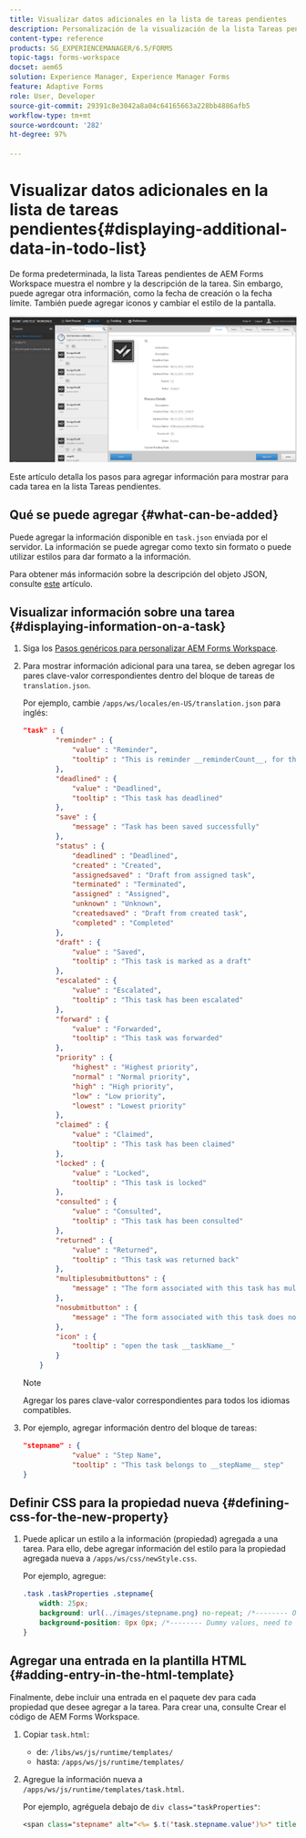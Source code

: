 ```yaml
---
title: Visualizar datos adicionales en la lista de tareas pendientes
description: Personalización de la visualización de la lista Tareas pendientes de AEM Forms Workspace de LiveCycle para mostrar más información además de la predeterminada.
content-type: reference
products: SG_EXPERIENCEMANAGER/6.5/FORMS
topic-tags: forms-workspace
docset: aem65
solution: Experience Manager, Experience Manager Forms
feature: Adaptive Forms
role: User, Developer
source-git-commit: 29391c8e3042a8a04c64165663a228bb4886afb5
workflow-type: tm+mt
source-wordcount: '282'
ht-degree: 97%

---
```


# Visualizar datos adicionales en la lista de tareas pendientes{#displaying-additional-data-in-todo-list}

De forma predeterminada, la lista Tareas pendientes de AEM Forms Workspace muestra el nombre y la descripción de la tarea. Sin embargo, puede agregar otra información, como la fecha de creación o la fecha límite. También puede agregar iconos y cambiar el estilo de la pantalla.

![Un vistazo a la pestaña Tareas pendientes del espacio de trabajo HTML que muestra la configuración predeterminada](assets/html-todo-list.png)

Este artículo detalla los pasos para agregar información para mostrar para cada tarea en la lista Tareas pendientes.

## Qué se puede agregar {#what-can-be-added}

Puede agregar la información disponible en `task.json` enviada por el servidor. La información se puede agregar como texto sin formato o puede utilizar estilos para dar formato a la información.

Para obtener más información sobre la descripción del objeto JSON, consulte [este](/help/forms/using/html-workspace-json-object-description.md) artículo.

## Visualizar información sobre una tarea {#displaying-information-on-a-task}

1. Siga los [Pasos genéricos para personalizar AEM Forms Workspace](../../forms/using/generic-steps-html-workspace-customization.md).
1. Para mostrar información adicional para una tarea, se deben agregar los pares clave-valor correspondientes dentro del bloque de tareas de `translation.json`.

   Por ejemplo, cambie `/apps/ws/locales/en-US/translation.json` para inglés:

   ```json
   "task" : {
           "reminder" : {
               "value" : "Reminder",
               "tooltip" : "This is reminder __reminderCount__, for this task."
           },
           "deadlined" : {
               "value" : "Deadlined",
               "tooltip" : "This task has deadlined"
           },
           "save" : {
               "message" : "Task has been saved successfully"
           },
           "status" : {
               "deadlined" : "Deadlined",
               "created" : "Created",
               "assignedsaved" : "Draft from assigned task",
               "terminated" : "Terminated",
               "assigned" : "Assigned",
               "unknown" : "Unknown",
               "createdsaved" : "Draft from created task",
               "completed" : "Completed"
           },
           "draft" : {
               "value" : "Saved",
               "tooltip" : "This task is marked as a draft"
           },
           "escalated" : {
               "value" : "Escalated",
               "tooltip" : "This task has been escalated"
           },
           "forward" : {
               "value" : "Forwarded",
               "tooltip" : "This task was forwarded"
           },
           "priority" : {
               "highest" : "Highest priority",
               "normal" : "Normal priority",
               "high" : "High priority",
               "low" : "Low priority",
               "lowest" : "Lowest priority"
           },
           "claimed" : {
               "value" : "Claimed",
               "tooltip" : "This task has been claimed"
           },
           "locked" : {
               "value" : "Locked",
               "tooltip" : "This task is locked"
           },
           "consulted" : {
               "value" : "Consulted",
               "tooltip" : "This task has been consulted"
           },
           "returned" : {
               "value" : "Returned",
               "tooltip" : "This task was returned back"
           },
           "multiplesubmitbuttons" : {
               "message" : "The form associated with this task has multiple submit buttons so the Workspace Complete button will be disabled. Click the appropriate button on the form to submit it."
           },
           "nosubmitbutton" : {
               "message" : "The form associated with this task does not appear to have submit buttons. You may need to upgrade your Adobe Reader version to 9.1 or greater and enable the Reader Submit option in your process."
           },
           "icon" : {
               "tooltip" : "open the task __taskName__"
           }
       }
   ```

   >[!NOTE]
   >
   >Agregar los pares clave-valor correspondientes para todos los idiomas compatibles.

1. Por ejemplo, agregar información dentro del bloque de tareas:

   ```json
   "stepname" : {
               "value" : "Step Name",
               "tooltip" : "This task belongs to __stepName__ step"
   }
   ```

## Definir CSS para la propiedad nueva {#defining-css-for-the-new-property}

1. Puede aplicar un estilo a la información (propiedad) agregada a una tarea. Para ello, debe agregar información del estilo para la propiedad agregada nueva a `/apps/ws/css/newStyle.css`.

   Por ejemplo, agregue:

   ```css
   .task .taskProperties .stepname{
       width: 25px;
       background: url(../images/stepname.png) no-repeat; /*-------- Or just reuse background image / image-sprite defined .task .taskProperties span of style.css---------------------*/
       background-position: 0px 0px; /*-------- Dummy values, need to be configured as per user background image / image-sprite ---------------------*/
   }
   ```

## Agregar una entrada en la plantilla HTML {#adding-entry-in-the-html-template}

Finalmente, debe incluir una entrada en el paquete dev para cada propiedad que desee agregar a la tarea. Para crear una, consulte Crear el código de AEM Forms Workspace.

1. Copiar `task.html`:

   * de: `/libs/ws/js/runtime/templates/`
   * hasta: `/apps/ws/js/runtime/templates/`

1. Agregue la información nueva a `/apps/ws/js/runtime/templates/task.html`.

   Por ejemplo, agréguela debajo de `div class="taskProperties"`:

   ```jsp
   <span class="stepname" alt="<%= $.t('task.stepname.value')%>" title = '<%= $.t("task.stepname.tooltip",{stepName:stepName})%>'/>
   ```

